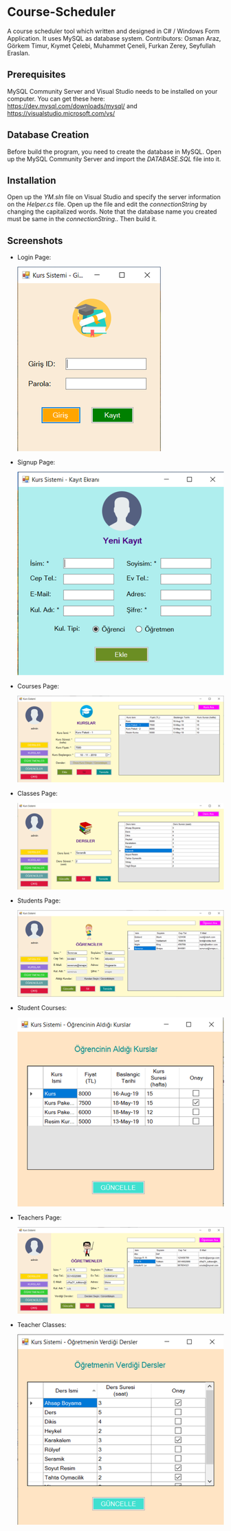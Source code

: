 # Course-Scheduler
A course scheduler tool which written and designed in C# / Windows Form Application. It uses MySQL as database system.
Contributors: Osman Araz, Görkem Timur, Kıymet Çelebi, Muhammet Çeneli, Furkan Zerey, Seyfullah Eraslan.

## Prerequisites
MySQL Community Server and Visual Studio needs to be installed on your computer. You can get these here: https://dev.mysql.com/downloads/mysql/ and https://visualstudio.microsoft.com/vs/

## Database Creation
Before build the program, you need to create the database in MySQL. Open up the MySQL Community Server and import the *DATABASE.SQL* file into it.

## Installation
Open up the *YM.sln* file on Visual Studio and specify the server information on the *Helper.cs* file. Open up the file and edit the *connectionString* by changing the capitalized words. Note that the database name you created must be same in the *connectionString*.. Then build it.

## Screenshots

- Login Page:

  ![Login Page](/screenshots/login.png)
  
- Signup Page:

  ![Signup Page](/screenshots/signup.png)

- Courses Page:

  ![Courses Page](/screenshots/courses.png)

- Classes Page:

  ![Classes Page](/screenshots/classes.png)

- Students Page:

  ![Students Page](/screenshots/students.png)
  
- Student Courses:

  ![Student Courses](/screenshots/student_courses.png)
  
- Teachers Page:

  ![Teachers Page](/screenshots/teachers.png)
  
- Teacher Classes:

  ![Teacher Classes](/screenshots/teacher_classes.png)
